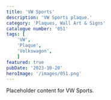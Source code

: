 ```yaml
---
title: 'VW Sports'
description: 'VW Sports plaque.'
category: 'Plaques, Wall Art & Signs'
catalogue number: '051'
tags: [
    'VW', 
    'Plaque', 
    'Volkswagon',
    ]
featured: true
pubDate: '2023-10-20'
heroImage: '/images/051.png'
---
```


Placeholder content for VW Sports.
